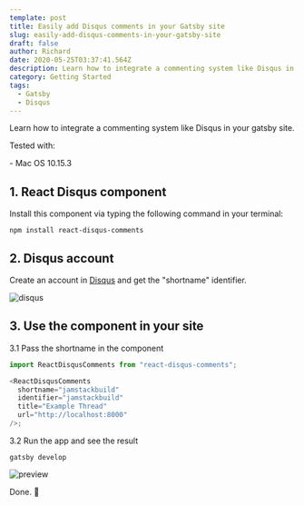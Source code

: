 ```yaml
---
template: post
title: Easily add Disqus comments in your Gatsby site
slug: easily-add-disqus-comments-in-your-gatsby-site
draft: false
author: Richard
date: 2020-05-25T03:37:41.564Z
description: Learn how to integrate a commenting system like Disqus in your gatsby site.
category: Getting Started
tags:
  - Gatsby
  - Disqus
---
```

Learn how to integrate a commenting system like Disqus in your gatsby site.

Tested with:

\- Mac OS 10.15.3

## 1. React Disqus component

Install this component via typing the following command in your terminal:

```shell
npm install react-disqus-comments
```

## 2. Disqus account

Create an account in [Disqus](https://disqus.com) and get the "shortname" identifier.

![disqus](/media/disqus.png "disqus")

## 3. Use the component in your site

3.1 Pass the shortname in the component

```javascript
import ReactDisqusComments from "react-disqus-comments";

<ReactDisqusComments
  shortname="jamstackbuild"
  identifier="jamstackbuild"
  title="Example Thread"
  url="http://localhost:8000"
/>;
```

3.2 Run the app and see the result

```shell
gatsby develop
```

![preview](/media/preview.png "preview")

Done. 🙂